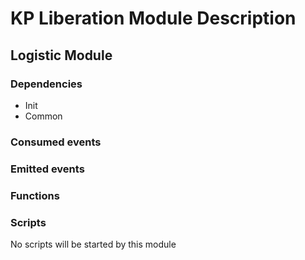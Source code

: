 # KP Liberation Module Description

## Logistic Module


### Dependencies
* Init
* Common

### Consumed events


### Emitted events


### Functions


### Scripts
No scripts will be started by this module
